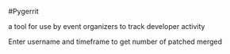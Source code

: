 #Pygerrit

a tool for use by event organizers to track developer activity

Enter username and timeframe to get number of patched merged
